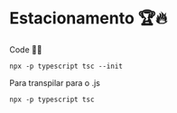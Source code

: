# Estacionamento 🏆🔥

Code 👨‍💻

    npx -p typescript tsc --init

Para transpilar para o .js

    npx -p typescript tsc